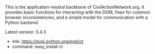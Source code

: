 This is the application-neutral backbone of CivilActionNetwork.org. It provides basic functions for interacting with the DOM, fixes for common browser inconsistencies, and a simple model for communication with a Python backend.

Latest version: 0.4.3
 - link: https://pypi.python.org/pypi/ct
 - command: easy_install ct